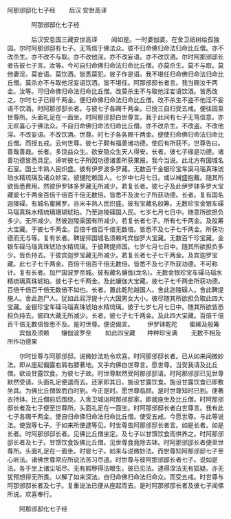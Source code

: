   阿那邠邸化七子经
　　后汉 安世高译




　　　　阿那邠邸化七子经

　　　　后汉安息国三藏安世高译
　　闻如是。一时婆伽婆。在舍卫祇树给孤独园。尔时阿那邠邸有七子。无笃信于佛法众。彼不归命佛归命法归命比丘僧。亦不改杀生。亦不改不与取。亦不改他淫。亦不改妄语。亦不改饮酒。尔时阿那邠邸长者告彼七子言。汝等。今可自归命佛归命法归命比丘僧。亦莫杀生。莫不与取。莫他妻淫。莫妄语。莫饮酒。皆悉莫犯。彼子作是语。我不堪任归命佛归命法归命比丘僧。莫杀亦不与取他淫妄语饮酒。皆不堪任。阿那邠邸长者言。我当赐汝千两金。汝等。可归命佛归命法归命比丘僧。改莫杀生不与取他淫妄语饮酒。皆悉改之。尔时七子已得千两金。便归命佛归命法归命比丘僧。改不杀生不盗不他淫不妄语不饮酒。时阿那邠邸长者。与彼七子各赐千两金。已授三自归受五戒。便往园至世尊所。头面礼足在一面坐。时阿那邠邸白世尊言。我于此间有七子无笃信意。亦无欢喜心于佛法众。不自归命佛归命法归命比丘僧。亦不改杀生。不改盗。不改他淫。不改妄语。不改饮酒。世尊。时七子各各赐千两金。便使归命佛归命法归命比丘僧。而授五戒。云何世尊。彼七子颇有福善诸功德。使后有所获不。世尊告曰。善哉善哉。长者。多饶益众生。欲安隐众生天人得安。长者。彼七子缘是功德。诸善功德皆悉具足。谛听彼七子所因功德诸善所获果报。我今当说。此北方有国城名石室。国土丰熟人民炽盛。彼有伊罗波多罗藏。无数百千金银珍宝车渠马瑙真珠琥珀水精琉璃及诸众妙宝。彼揵陀赖国人。七岁中七月七日。或以裓盛抱戴。随其所欲皆悉费用。然彼伊罗钵多罗藏无所减少。若复长者。彼七子及此伊罗钵多罗大宝藏彼七千两金百倍千倍百千倍无数倍。皆悉不及汝七子所获功德。长者。复有国名迦陵磲。有城名蜜絺罗。谷米丰熟人民炽盛。彼有宝藏名般筹。无数珍宝金银车磲马瑙真珠水精琉璃珊瑚琥珀。乃至迦陵磲国人民。七岁七月七日中。随意所欲担负多少。无所减少。然彼迦陵渠国有所减少。若复长者七子。所有七千两金。及般筹大宝藏。于彼七千两金。百倍千倍百千倍无数倍。皆悉不及七子七千两金。所获功德而无与等。复有长者。鞞提师国城名须赖吒宾伽罗大宝藏。无数百千珍宝藏。金银车磲马瑙真珠琥珀水精琉璃。于彼鞞提师国。七岁七月七日中。随其所欲担负多少。皆负持去。于彼宾迦罗宝藏无所减少。若复长者七子七千两金。及宾迦罗宝藏。此七子七千两金。百倍千倍百千倍无数倍。皆悉不及七子所获功德。不可称计。复有长者。加尸国波罗奈城。彼有藏名蠰伽(龙名)。无数金银珍宝车磲马瑙水精琉璃真珠琥珀。彼七子七千两金。及此蠰伽大宝藏。彼七子七千两金所获功德。百倍千倍百千倍无数倍不如也。长者。置此乾陀越国人。舍此迦陵磲人。舍此鞞提施人。舍此迦尸人。犹如此阎浮提十六大国男女大小。彼尽随其所欲担负取此四大宝藏。金银珍宝车磲马瑙真珠琥珀水精琉璃。彼于七岁七月七日中。随其所欲皆悉担负持去。彼四大藏无所减少。长者。彼七子七千两金。及此四大宝藏。百倍千倍百千倍无数倍皆悉不及。是时世尊。便说偈言。
　　伊罗钵乾陀　　蜜絺及般筹
　　宾伽及须赖　　蠰伽波罗奈
　　如此四宝藏　　种种珍宝满
　　无数不相及　　所作功德果

　　尔时世尊与阿那邠邸。说微妙法劝令欢喜。时同那邠邸长者。已从如来闻微妙法。即从座起偏露右肩右膝著地。叉手向佛白世尊言。愿世尊。当受我请及比丘僧。欲设甘露饮食。为彼七子故。时世尊默然受阿那邠邸请。时阿那邠邸已见世尊默然受请。头面礼足便退而去。还家即其日。施设甘露饮食。施设甘露饮食已即敷坐具。为佛比丘僧故而白时到。今正是时。愿世尊临顾。是时世尊知时已到。便著衣持钵。比丘僧前后围绕。入舍卫城诣阿那邠邸家。即就座坐及比丘僧。时阿那邠邸长者及七子便至世尊所。头面礼足在一面坐。时阿那邠邸长者白世尊言。我有此七子各赐千两金。使自归命佛归命法归命比丘僧。使受五戒。今愿世尊。与此等说法。使我等七子。于如来所使逮等见。时世尊告阿那邠邸长者言。如是长者。如是长者。时阿那邠邸长者。见佛比丘僧坐定。及七子以甘馔饮食而供养之。时阿那邠邸长者及七子。甘馔饮食饭佛比丘僧。见世尊食竟除去钵。时阿那邠邸长者便至世尊所。头面礼足在一面坐。时彼七子。如来与说微妙法。而世尊知阿那邠邸七子至心听法。诸佛世尊常应所说法苦习尽道。时世尊与彼阿那邠邸长者七子。说如是法。各于坐上诸尘垢尽。无有瑕秽得法眼生。彼已见法。逮得深法无有狐疑。亦无犹预想得无所畏。以解了如来深法。自归命佛归命法归命众。而受五戒。时世尊与阿那邠邸长者及七子。复重说法已便从座起而去。是时阿那邠邸长者及彼七子闻佛所说。欢喜奉行。

　　阿那邠邸化七子经



